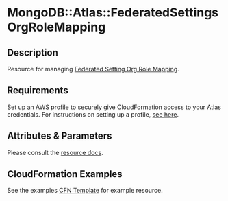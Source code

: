 # MongoDB::Atlas::FederatedSettingsOrgRoleMapping

## Description
Resource for managing [Federated Setting Org Role Mapping](https://www.mongodb.com/docs/atlas/reference/api-resources-spec/#tag/Federated-Authentication).

## Requirements

Set up an AWS profile to securely give CloudFormation access to your Atlas credentials.
For instructions on setting up a profile, [see here](/README.md#mongodb-atlas-api-keys-credential-management).

## Attributes & Parameters

Please consult the [resource docs](docs/README.md).

## CloudFormation Examples

See the examples [CFN Template](test/federated-settings-org-role-mapping.sample-cfn-request.json) for example resource.
